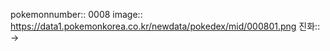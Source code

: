 pokemonnumber:: 0008
image:: https://data1.pokemonkorea.co.kr/newdata/pokedex/mid/000801.png
진화:: →
